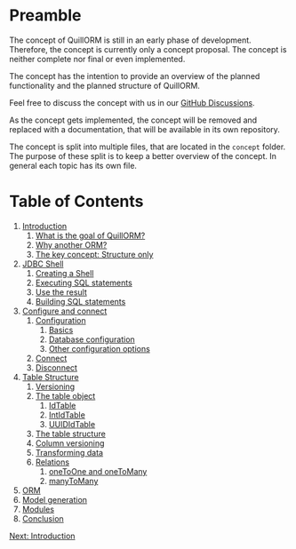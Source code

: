 # Preamble
The concept of QuillORM is still in an early phase of development. Therefore, the concept is currently only a
concept proposal. The concept is neither complete nor final or even implemented.

The concept has the intention to provide an overview of the planned functionality and the planned structure of
QuillORM.

Feel free to discuss the concept with us in our [GitHub Discussions](https://github.com/orgs/QuillORM/discussions).

As the concept gets implemented, the concept will be removed and replaced with a documentation,
that will be available in its own repository.

The concept is split into multiple files, that are located in the `concept` folder.
The purpose of these split is to keep a better overview of the concept.
In general each topic has its own file.

# Table of Contents
1. [Introduction](Intoduction.md#1-introduction)
   1. [What is the goal of QuillORM?](Intoduction.md#11-what-is-the-goal-of-quillorm)
   2. [Why another ORM?](Intoduction.md#12-why-another-orm)
   3. [The key concept: Structure only](Intoduction.md#13-the-key-concept-structure-only)
2. [JDBC Shell](JDBCShell.md#2-jdbc-shell)
   1. [Creating a Shell](JDBCShell.md#21-creating-a-shell)
   2. [Executing SQL statements](JDBCShell.md#22-executing-sql-statements)
   3. [Use the result](JDBCShell.md#23-use-the-result)
   4. [Building SQL statements](JDBCShell.md#24-building-sql-statements)
3. [Configure and connect](ConfigureAndConnect.md#3-configure-and-connect)
   1. [Configuration](ConfigureAndConnect.md#31-configuration)
      1. [Basics](ConfigureAndConnect.md#311-basics)
      2. [Database configuration](ConfigureAndConnect.md#312-database-configuration)
      3. [Other configuration options](ConfigureAndConnect.md#313-other-configuration-options)
   2. [Connect](ConfigureAndConnect.md#32-connect)
   3. [Disconnect](ConfigureAndConnect.md#33-disconnect)
4. [Table Structure](TableStructure.md#4-table-structure)
   1. [Versioning](TableStructure.md#41-versioning)
   2. [The table object](TableStructure.md#42-the-table-object)
      1. [IdTable](TableStructure.md#421-idtable)
      2. [IntIdTable](TableStructure.md#422-intidtable)
      3. [UUIDIdTable](TableStructure.md#423-uuididtable)
   3. [The table structure](TableStructure.md#43-the-table-structure)
   4. [Column versioning](TableStructure.md#44-column-versioning)
   5. [Transforming data](TableStructure.md#45-transforming-data)
   6. [Relations](TableStructure.md#46-relations)
      1. [oneToOne and oneToMany](TableStructure.md#461-onetoone-and-onetomany)
      2. [manyToMany](TableStructure.md#462-manytomany)
5. [ORM](ORM.md#5-orm)
6. [Model generation](ModelGeneration.md#6-model-generation)
7. [Modules](Modules.md#7-modules)
8. [Conclusion](Conclusion.md#8-conclusion)

[Next: Introduction](Intoduction.md#1-introduction)